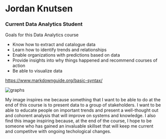 # Jordan Knutsen
### Current Data Analytics Student

Goals for this Data Analytics course
- Know how to extract and catalogue data
- Learn how to identify trends and relationships
- Enable organizations with predictions based on data
- Provide insights into why things happened and recommend courses of action
- Be able to visualize data

https://www.markdownguide.org/basic-syntax/

![graphs](https://www.analyticsinsight.net/wp-content/uploads/2023/04/pexels-photo-5833273.webp)

My image inspires me because something that I want to be able to do at the end of this course is to present data to a group of stakeholders. I want to be able to educate people on important trends and present a well-thought out and cohorent analysis that will improve on systems and knowledge. I also find this image inspiring because, at the end of the course, I hope to be someone who has gained an invaluable skillset that will keep me current and competitve with ongoing techological changes.   
